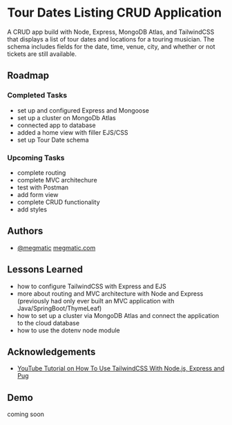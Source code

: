 
# Tour Dates Listing CRUD Application

A CRUD app build with Node, Express, MongoDB Atlas, and TailwindCSS that displays a list of tour dates and locations for a touring musician. The schema includes fields for the date, time, venue, city, and whether or not tickets are still available.

## Roadmap

### Completed Tasks

- set up and configured Express and Mongoose
- set up a cluster on MongoDb Atlas
- connected app to database
- added a home view with filler EJS/CSS
- set up Tour Date schema

### Upcoming Tasks

- complete routing
- complete MVC architechure
- test with Postman
- add form view
- complete CRUD functionality
- add styles
  
## Authors

- [@megmatic](https://www.github.com/megmatic) [megmatic.com](megmatic.com)

  
## Lessons Learned

- how to configure TailwindCSS with Express and EJS
- more about routing and MVC architecture with Node and Express (previously had only ever built an MVC application with Java/SpringBoot/ThymeLeaf)
- how to set up a cluster via MongoDB Atlas and connect the application to the cloud database
- how to use the dotenv node module
  
## Acknowledgements

 - [YouTube Tutorial on How To Use TailwindCSS With Node.js, Express and Pug](https://www.youtube.com/watch?v=YnvH-ouX_y4)

## Demo

coming soon
  